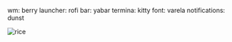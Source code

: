 wm: berry
launcher: rofi
bar: yabar
termina: kitty
font: varela
notifications: dunst

![rice](https://imgur.com/i8FRJAE)
